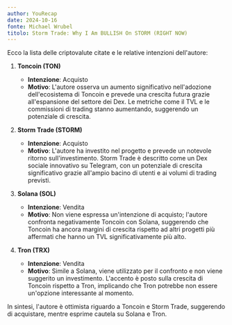 ```yaml
---
author: YouRecap
date: 2024-10-16
fonte: Michael Wrubel
titolo: Storm Trade: Why I Am BULLISH On STORM (RIGHT NOW)
---
```


Ecco la lista delle criptovalute citate e le relative intenzioni dell'autore:

1. **Toncoin (TON)**
   - **Intenzione**: Acquisto
   - **Motivo**: L'autore osserva un aumento significativo nell'adozione dell'ecosistema di Toncoin e prevede una crescita futura grazie all'espansione del settore dei Dex. Le metriche come il TVL e le commissioni di trading stanno aumentando, suggerendo un potenziale di crescita.

2. **Storm Trade (STORM)**
   - **Intenzione**: Acquisto
   - **Motivo**: L'autore ha investito nel progetto e prevede un notevole ritorno sull'investimento. Storm Trade è descritto come un Dex sociale innovativo su Telegram, con un potenziale di crescita significativo grazie all'ampio bacino di utenti e ai volumi di trading previsti.

3. **Solana (SOL)**
   - **Intenzione**: Vendita
   - **Motivo**: Non viene espressa un'intenzione di acquisto; l'autore confronta negativamente Toncoin con Solana, suggerendo che Toncoin ha ancora margini di crescita rispetto ad altri progetti più affermati che hanno un TVL significativamente più alto.

4. **Tron (TRX)**
   - **Intenzione**: Vendita
   - **Motivo**: Simile a Solana, viene utilizzato per il confronto e non viene suggerito un investimento. L'accento è posto sulla crescita di Toncoin rispetto a Tron, implicando che Tron potrebbe non essere un'opzione interessante al momento.

In sintesi, l'autore è ottimista riguardo a Toncoin e Storm Trade, suggerendo di acquistare, mentre esprime cautela su Solana e Tron.
